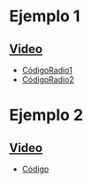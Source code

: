 # Ejemplo 1

## [Video](https://youtube.com/shorts/O4x1_YdIR9o?feature=share)
- [CódigoRadio1](microbit-Radio1.hex)
- [CódigoRadio2](microbit-Radio2.hex)
# Ejemplo 2

## [Video](https://www.youtube.com/shorts/SO06RnsOGdo)
- [Código](microbit-Radio2.hex)
